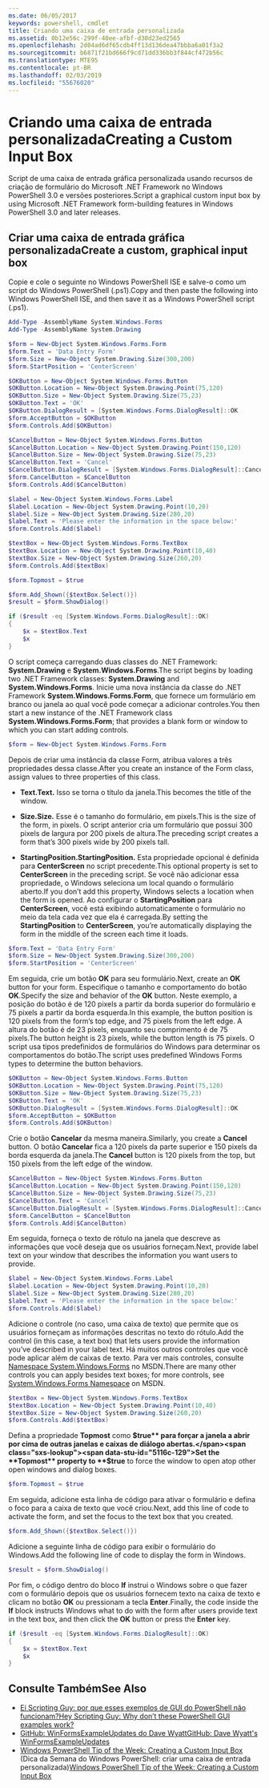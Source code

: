 ```yaml
---
ms.date: 06/05/2017
keywords: powershell, cmdlet
title: Criando uma caixa de entrada personalizada
ms.assetid: 0b12e56c-299f-40ee-afbf-d30d23ed2565
ms.openlocfilehash: 2d04ad6df65cdb4ff13d136dea47bbba6a01f3a2
ms.sourcegitcommit: b6871f21bd666f9cd71dd336bb3f844cf472b56c
ms.translationtype: MTE95
ms.contentlocale: pt-BR
ms.lasthandoff: 02/03/2019
ms.locfileid: "55676020"
---
```

# <a name="creating-a-custom-input-box"></a><span data-ttu-id="5116c-103">Criando uma caixa de entrada personalizada</span><span class="sxs-lookup"><span data-stu-id="5116c-103">Creating a Custom Input Box</span></span>

<span data-ttu-id="5116c-104">Script de uma caixa de entrada gráfica personalizada usando recursos de criação de formulário do Microsoft .NET Framework no Windows PowerShell 3.0 e versões posteriores.</span><span class="sxs-lookup"><span data-stu-id="5116c-104">Script a graphical custom input box by using Microsoft .NET Framework form-building features in Windows PowerShell 3.0 and later releases.</span></span>

## <a name="create-a-custom-graphical-input-box"></a><span data-ttu-id="5116c-105">Criar uma caixa de entrada gráfica personalizada</span><span class="sxs-lookup"><span data-stu-id="5116c-105">Create a custom, graphical input box</span></span>

<span data-ttu-id="5116c-106">Copie e cole o seguinte no Windows PowerShell ISE e salve-o como um script do Windows PowerShell (.ps1).</span><span class="sxs-lookup"><span data-stu-id="5116c-106">Copy and then paste the following into Windows PowerShell ISE, and then save it as a Windows PowerShell script (.ps1).</span></span>

```powershell
Add-Type -AssemblyName System.Windows.Forms
Add-Type -AssemblyName System.Drawing

$form = New-Object System.Windows.Forms.Form
$form.Text = 'Data Entry Form'
$form.Size = New-Object System.Drawing.Size(300,200)
$form.StartPosition = 'CenterScreen'

$OKButton = New-Object System.Windows.Forms.Button
$OKButton.Location = New-Object System.Drawing.Point(75,120)
$OKButton.Size = New-Object System.Drawing.Size(75,23)
$OKButton.Text = 'OK'
$OKButton.DialogResult = [System.Windows.Forms.DialogResult]::OK
$form.AcceptButton = $OKButton
$form.Controls.Add($OKButton)

$CancelButton = New-Object System.Windows.Forms.Button
$CancelButton.Location = New-Object System.Drawing.Point(150,120)
$CancelButton.Size = New-Object System.Drawing.Size(75,23)
$CancelButton.Text = 'Cancel'
$CancelButton.DialogResult = [System.Windows.Forms.DialogResult]::Cancel
$form.CancelButton = $CancelButton
$form.Controls.Add($CancelButton)

$label = New-Object System.Windows.Forms.Label
$label.Location = New-Object System.Drawing.Point(10,20)
$label.Size = New-Object System.Drawing.Size(280,20)
$label.Text = 'Please enter the information in the space below:'
$form.Controls.Add($label)

$textBox = New-Object System.Windows.Forms.TextBox
$textBox.Location = New-Object System.Drawing.Point(10,40)
$textBox.Size = New-Object System.Drawing.Size(260,20)
$form.Controls.Add($textBox)

$form.Topmost = $true

$form.Add_Shown({$textBox.Select()})
$result = $form.ShowDialog()

if ($result -eq [System.Windows.Forms.DialogResult]::OK)
{
    $x = $textBox.Text
    $x
}
```

<span data-ttu-id="5116c-107">O script começa carregando duas classes do .NET Framework: **System.Drawing** e **System.Windows.Forms**.</span><span class="sxs-lookup"><span data-stu-id="5116c-107">The script begins by loading two .NET Framework classes: **System.Drawing** and **System.Windows.Forms**.</span></span> <span data-ttu-id="5116c-108">Inicie uma nova instância da classe do .NET Framework **System.Windows.Forms.Form**, que fornece um formulário em branco ou janela ao qual você pode começar a adicionar controles.</span><span class="sxs-lookup"><span data-stu-id="5116c-108">You then start a new instance of the .NET Framework class **System.Windows.Forms.Form**; that provides a blank form or window to which you can start adding controls.</span></span>

```powershell
$form = New-Object System.Windows.Forms.Form
```

<span data-ttu-id="5116c-109">Depois de criar uma instância da classe Form, atribua valores a três propriedades dessa classe.</span><span class="sxs-lookup"><span data-stu-id="5116c-109">After you create an instance of the Form class, assign values to three properties of this class.</span></span>

- <span data-ttu-id="5116c-110">**Text.**</span><span class="sxs-lookup"><span data-stu-id="5116c-110">**Text.**</span></span> <span data-ttu-id="5116c-111">Isso se torna o título da janela.</span><span class="sxs-lookup"><span data-stu-id="5116c-111">This becomes the title of the window.</span></span>

- <span data-ttu-id="5116c-112">**Size.**</span><span class="sxs-lookup"><span data-stu-id="5116c-112">**Size.**</span></span> <span data-ttu-id="5116c-113">Esse é o tamanho do formulário, em pixels.</span><span class="sxs-lookup"><span data-stu-id="5116c-113">This is the size of the form, in pixels.</span></span> <span data-ttu-id="5116c-114">O script anterior cria um formulário que possui 300 pixels de largura por 200 pixels de altura.</span><span class="sxs-lookup"><span data-stu-id="5116c-114">The preceding script creates a form that’s 300 pixels wide by 200 pixels tall.</span></span>

- <span data-ttu-id="5116c-115">**StartingPosition.**</span><span class="sxs-lookup"><span data-stu-id="5116c-115">**StartingPosition.**</span></span> <span data-ttu-id="5116c-116">Esta propriedade opcional é definida para **CenterScreen** no script precedente.</span><span class="sxs-lookup"><span data-stu-id="5116c-116">This optional property is set to **CenterScreen** in the preceding script.</span></span> <span data-ttu-id="5116c-117">Se você não adicionar essa propriedade, o Windows seleciona um local quando o formulário aberto.</span><span class="sxs-lookup"><span data-stu-id="5116c-117">If you don’t add this property, Windows selects a location when the form is opened.</span></span> <span data-ttu-id="5116c-118">Ao configurar o **StartingPosition** para **CenterScreen**, você está exibindo automaticamente o formulário no meio da tela cada vez que ela é carregada.</span><span class="sxs-lookup"><span data-stu-id="5116c-118">By setting the **StartingPosition** to **CenterScreen**, you’re automatically displaying the form in the middle of the screen each time it loads.</span></span>

```powershell
$form.Text = 'Data Entry Form'
$form.Size = New-Object System.Drawing.Size(300,200)
$form.StartPosition = 'CenterScreen'
```

<span data-ttu-id="5116c-119">Em seguida, crie um botão **OK** para seu formulário.</span><span class="sxs-lookup"><span data-stu-id="5116c-119">Next, create an **OK** button for your form.</span></span> <span data-ttu-id="5116c-120">Especifique o tamanho e comportamento do botão **OK**.</span><span class="sxs-lookup"><span data-stu-id="5116c-120">Specify the size and behavior of the **OK** button.</span></span> <span data-ttu-id="5116c-121">Neste exemplo, a posição do botão é de 120 pixels a partir da borda superior do formulário e 75 pixels a partir da borda esquerda.</span><span class="sxs-lookup"><span data-stu-id="5116c-121">In this example, the button position is 120 pixels from the form’s top edge, and 75 pixels from the left edge.</span></span> <span data-ttu-id="5116c-122">A altura do botão é de 23 pixels, enquanto seu comprimento é de 75 pixels.</span><span class="sxs-lookup"><span data-stu-id="5116c-122">The button height is 23 pixels, while the button length is 75 pixels.</span></span> <span data-ttu-id="5116c-123">O script usa tipos predefinidos de formulários do Windows para determinar os comportamentos do botão.</span><span class="sxs-lookup"><span data-stu-id="5116c-123">The script uses predefined Windows Forms types to determine the button behaviors.</span></span>

```powershell
$OKButton = New-Object System.Windows.Forms.Button
$OKButton.Location = New-Object System.Drawing.Point(75,120)
$OKButton.Size = New-Object System.Drawing.Size(75,23)
$OKButton.Text = 'OK'
$OKButton.DialogResult = [System.Windows.Forms.DialogResult]::OK
$form.AcceptButton = $OKButton
$form.Controls.Add($OKButton)
```

<span data-ttu-id="5116c-124">Crie o botão **Cancelar** da mesma maneira.</span><span class="sxs-lookup"><span data-stu-id="5116c-124">Similarly, you create a **Cancel** button.</span></span> <span data-ttu-id="5116c-125">O botão **Cancelar** fica a 120 pixels da parte superior e 150 pixels da borda esquerda da janela.</span><span class="sxs-lookup"><span data-stu-id="5116c-125">The **Cancel** button is 120 pixels from the top, but 150 pixels from the left edge of the window.</span></span>

```powershell
$CancelButton = New-Object System.Windows.Forms.Button
$CancelButton.Location = New-Object System.Drawing.Point(150,120)
$CancelButton.Size = New-Object System.Drawing.Size(75,23)
$CancelButton.Text = 'Cancel'
$CancelButton.DialogResult = [System.Windows.Forms.DialogResult]::Cancel
$form.CancelButton = $CancelButton
$form.Controls.Add($CancelButton)
```

<span data-ttu-id="5116c-126">Em seguida, forneça o texto de rótulo na janela que descreve as informações que você deseja que os usuários forneçam.</span><span class="sxs-lookup"><span data-stu-id="5116c-126">Next, provide label text on your window that describes the information you want users to provide.</span></span>

```powershell
$label = New-Object System.Windows.Forms.Label
$label.Location = New-Object System.Drawing.Point(10,20)
$label.Size = New-Object System.Drawing.Size(280,20)
$label.Text = 'Please enter the information in the space below:'
$form.Controls.Add($label)
```

<span data-ttu-id="5116c-127">Adicione o controle (no caso, uma caixa de texto) que permite que os usuários forneçam as informações descritas no texto do rótulo.</span><span class="sxs-lookup"><span data-stu-id="5116c-127">Add the control (in this case, a text box) that lets users provide the information you’ve described in your label text.</span></span> <span data-ttu-id="5116c-128">Há muitos outros controles que você pode aplicar além de caixas de texto. Para ver mais controles, consulte [Namespace System.Windows.Forms](https://msdn.microsoft.com/library/k50ex0x9(v=vs.110).aspx) no MSDN.</span><span class="sxs-lookup"><span data-stu-id="5116c-128">There are many other controls you can apply besides text boxes; for more controls, see [System.Windows.Forms Namespace](https://msdn.microsoft.com/library/k50ex0x9(v=vs.110).aspx) on MSDN.</span></span>

```powershell
$textBox = New-Object System.Windows.Forms.TextBox
$textBox.Location = New-Object System.Drawing.Point(10,40)
$textBox.Size = New-Object System.Drawing.Size(260,20)
$form.Controls.Add($textBox)
```

<span data-ttu-id="5116c-129">Defina a propriedade **Topmost** como **$true** para forçar a janela a abrir por cima de outras janelas e caixas de diálogo abertas.</span><span class="sxs-lookup"><span data-stu-id="5116c-129">Set the **Topmost** property to **$true** to force the window to open atop other open windows and dialog boxes.</span></span>

```powershell
$form.Topmost = $true
```

<span data-ttu-id="5116c-130">Em seguida, adicione esta linha de código para ativar o formulário e defina o foco para a caixa de texto que você criou.</span><span class="sxs-lookup"><span data-stu-id="5116c-130">Next, add this line of code to activate the form, and set the focus to the text box that you created.</span></span>

```powershell
$form.Add_Shown({$textBox.Select()})
```

<span data-ttu-id="5116c-131">Adicione a seguinte linha de código para exibir o formulário do Windows.</span><span class="sxs-lookup"><span data-stu-id="5116c-131">Add the following line of code to display the form in Windows.</span></span>

```powershell
$result = $form.ShowDialog()
```

<span data-ttu-id="5116c-132">Por fim, o código dentro do bloco **If** instrui o Windows sobre o que fazer com o formulário depois que os usuários fornecem texto na caixa de texto e clicam no botão **OK** ou pressionam a tecla **Enter**.</span><span class="sxs-lookup"><span data-stu-id="5116c-132">Finally, the code inside the **If** block instructs Windows what to do with the form after users provide text in the text box, and then click the **OK** button or press the **Enter** key.</span></span>

```powershell
if ($result -eq [System.Windows.Forms.DialogResult]::OK)
{
    $x = $textBox.Text
    $x
}
```

## <a name="see-also"></a><span data-ttu-id="5116c-133">Consulte Também</span><span class="sxs-lookup"><span data-stu-id="5116c-133">See Also</span></span>

- [<span data-ttu-id="5116c-134">Ei Scripting Guy: por que esses exemplos de GUI do PowerShell não funcionam?</span><span class="sxs-lookup"><span data-stu-id="5116c-134">Hey Scripting Guy:  Why don’t these PowerShell GUI examples work?</span></span>](https://go.microsoft.com/fwlink/?LinkId=506644)
- [<span data-ttu-id="5116c-135">GitHub: WinFormsExampleUpdates do Dave Wyatt</span><span class="sxs-lookup"><span data-stu-id="5116c-135">GitHub: Dave Wyatt's WinFormsExampleUpdates</span></span>](https://github.com/dlwyatt/WinFormsExampleUpdates)
- <span data-ttu-id="5116c-136">[Windows PowerShell Tip of the Week: Creating a Custom Input Box](https://technet.microsoft.com/library/ff730941.aspx) (Dica da Semana do Windows PowerShell: criar uma caixa de entrada personalizada)</span><span class="sxs-lookup"><span data-stu-id="5116c-136">[Windows PowerShell Tip of the Week:  Creating a Custom Input Box](https://technet.microsoft.com/library/ff730941.aspx)</span></span>
